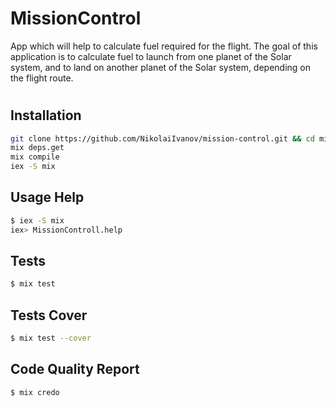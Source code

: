 # MissionControl

App which will help to calculate fuel required for the flight. The goal of this application is to calculate fuel to launch from one planet of the Solar system, and to land on another planet of the Solar system, depending on the flight route.

#


## Installation
```bash
git clone https://github.com/NikolaiIvanov/mission-control.git && cd mission-control
mix deps.get
mix compile
iex -S mix
```

## Usage Help
```bash
$ iex -S mix
iex> MissionControll.help
```

## Tests
```bash
$ mix test
```

## Tests Cover
```bash
$ mix test --cover
```

## Code Quality Report
```bash
$ mix credo
```
